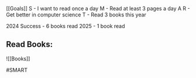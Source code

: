 [[Goals]]
S - I want to read once a day
M - Read at least 3 pages a day
A 
R - Get better in computer science
T - Read 3 books this year

2024 Success - 6 books read
2025 - 1 book read
## Read Books:

![[Books]]

#SMART